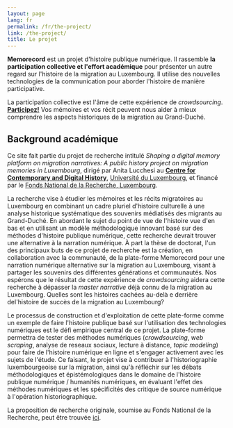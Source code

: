 ```yaml
---
layout: page
lang: fr
permalink: /fr/the-project/
link: /the-project/
title: Le projet
---
```


**Memorecord** est un projet d'histoire publique numérique. Il rassemble **la participation collective et l'effort académique** pour présenter un autre regard sur l'histoire de la migration au Luxembourg. Il utilise des nouvelles technologies de la communication pour aborder l'histoire de manière participative.


<!-- more -->

La participation collective est l'âme de cette expérience de *crowdsourcing*. [**Participez!**](https://c2dh.github.io/memorecord/take-part/) Vos mémoires et vos récit peuvent nous aider à mieux comprendre les aspects historiques de la migration au Grand-Duché.


## Background académique

Ce site fait partie du projet de recherche intitulé *Shaping a digital memory platform on migration narratives: A public history project on migration memories in Luxembourg*, dirigé par Anita Lucchesi au [**Centre for Contemporary and Digital History**](https://www.c2dh.uni.lu/), [Université du Luxembourg](https://www.uni.lu/), et financé par le [Fonds National de la Recherche, Luxembourg](https://www.fnr.lu).

La recherche vise à étudier les mémoires et les récits migratoires au Luxembourg en combinant un cadre pluriel d'histoire culturelle à une analyse historique systématique des souvenirs médiatisés des migrants au Grand-Duché. En abordant le sujet du point de vue de l'histoire vue d'en bas et en utilisant un modèle méthodologique innovant basé sur des méthodes d'histoire publique numérique, cette recherche devrait trouver une alternative à la narration numérique. À part la thèse de doctorat, l'un des principaux buts de ce projet de recherche est la création, en collaboration avec la communauté, de la plate-forme Memorecord pour une narration numérique alternative sur la migration au Luxembourg, visant à partager les souvenirs des différentes générations et communautés. Nos espérons que le résultat de cette expérience de *crowdsourcing* aidera cette recherche à dépasser la *master narrative* déjà connu de la migration au Luxembourg. Quelles sont les histoires cachées au-delà e derrière del'histoire de succès de la migration au Luxembourg?

Le processus de construction et d'exploitation de cette plate-forme comme un exemple de faire l'histoire publique basé sur l'utilisation des technologies numériques est le défi empirique central de ce projet. La plate-forme permettra de tester des méthodes numériques (*crowdsourcing*, *web scraping*, analyse de reseaux sociaux, lecture à distance, *topic modeling*) pour faire de l'histoire numérique en ligne et s'engager activement avec les sujets de l'étude. Ce faisant, le projet vise à contribuer à l'historiographie luxembourgeoise sur la migration, ainsi qu'à réfléchir sur les débats méthodologiques et épistémologiques dans le domaine de l'histoire publique numérique / humanités numériques, en évaluant l'effet des méthodes numériques et les spécificités des critique de source numérique à l'opération historiographique.

La proposition de recherche originale, soumise au Fonds National de la Recherche, peut être trouvée [ici](https://historiografianarede.files.wordpress.com/2015/10/lucchesi-fnr.pdf).





